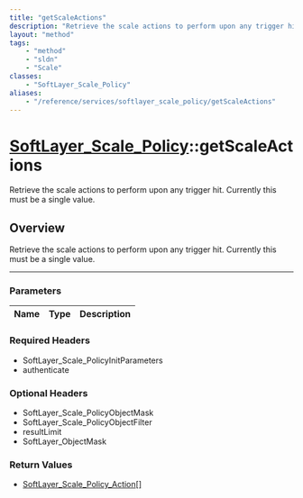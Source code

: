 ```yaml
---
title: "getScaleActions"
description: "Retrieve the scale actions to perform upon any trigger hit. Currently this must be a single value."
layout: "method"
tags:
    - "method"
    - "sldn"
    - "Scale"
classes:
    - "SoftLayer_Scale_Policy"
aliases:
    - "/reference/services/softlayer_scale_policy/getScaleActions"
---
```

# [SoftLayer_Scale_Policy](/reference/services/SoftLayer_Scale_Policy)::getScaleActions


Retrieve the scale actions to perform upon any trigger hit. Currently this must be a single value.


## Overview 
Retrieve the scale actions to perform upon any trigger hit. Currently this must be a single value.

-----

### Parameters 
|Name | Type | Description |
| --- | --- | --- |


### Required Headers
* SoftLayer_Scale_PolicyInitParameters
* authenticate


### Optional Headers
* SoftLayer_Scale_PolicyObjectMask
* SoftLayer_Scale_PolicyObjectFilter
* resultLimit
* SoftLayer_ObjectMask

### Return Values
* <a href='/reference/datatypes/SoftLayer_Scale_Policy_Action'>SoftLayer_Scale_Policy_Action[] </a>




